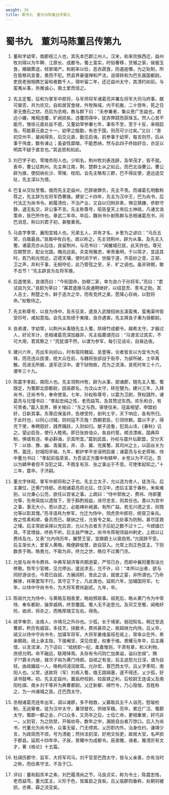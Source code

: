 ```yaml
---
weight: 39
title: 蜀书九　董刘马陈董吕传第九
---
```


# 蜀书九　董刘马陈董吕传第九

1. <span id="蜀书九　董刘马陈董吕传第九-1"></span>
董和字幼宰，南郡枝江人也，其先本巴郡江州人。汉末，和率宗族西迁，益州牧刘璋以为牛鞞、江原长、成都令。蜀土富实，时俗奢移，货殖之家，侯服玉食，婚姻葬送，倾家竭产。和躬率以俭，恶衣蔬食，防遏逾僭，为之轨制，所在皆移风变善，畏而不犯。然县界豪强惮和严法，说璋转和为巴东属国都尉。吏民老弱相携乞留和者数千人，璋听留二年，还迁益州太守，其清约如前。与蛮夷从事，务推诚心，南土爱而信之。

2. <span id="蜀书九　董刘马陈董吕传第九-2"></span>
先主定蜀，征和为掌军中郎将，与军师将军诸葛亮并署左将军大司马府事，献可替否，共为欢交。自和居官食禄，外牧殊域，内干机衡，二十馀年，死之日家无儋石之财。亮后为丞相，教与群下曰：“夫参署者，集众思广忠益也。若远小嫌，难相违覆，旷阙损矣。违覆而得中，犹弃弊跷而获珠玉。然人心苦不能尽，惟徐元直处兹不惑，又董幼宰参署七年，事有不至，至于十反，来相启告。苟能慕元直之十一，幼宰之殷勤，有忠于国，则亮可少过矣。”又曰：“昔初交州平，屡闻得失，后交元直，勤见启诲，前参事于幼宰，每言则尽，后从事于伟度，数有谏止；虽姿性鄙暗，不能悉纳，然与此四子终始好合，亦足以明其不疑于直言也。”其追思和如此。

3. <span id="蜀书九　董刘马陈董吕传第九-3"></span>
刘巴字子初，零陵烝阳人也。少知名，荆州牧刘表连辟，及举茂才，皆不就。表卒，曹公征荆州。先主奔江南，荆、楚群士从之如云，而巴北诣曹公。曹公辟为掾，使招纳长沙、零陵、桂阳。会先主略有三郡，巴不得反使，遂远适交阯，先主深以为恨。

4. <span id="蜀书九　董刘马陈董吕传第九-4"></span>
巴复从交阯至蜀。俄而先主定益州，巴辞谢罪负，先主不责。而诸葛孔明数称荐之，先主辞为左将军西曹掾。建安二十四年，先主为汉中王，巴为尚书，后代法正为尚书令。躬履清俭，不治产业，又自以归附非素，惧见猜嫌，恭默守静，退无私交，非公事不言。先主称尊号，昭告皇天上帝后土神祗，凡诸文诰策命，皆巴所作也。章武二年卒。卒后，魏尚书仆射陈群与丞相诸葛亮书，问巴消息，称曰刘君子初，甚敬重焉。

5. <span id="蜀书九　董刘马陈董吕传第九-5"></span>
马良字季常，襄阳宜城人也。兄弟五人，并有才名，乡里为之谚曰：“马氏五常，白眉最良。”良眉中有白毛，故以称之。先主领荆州，辟为从事。及先主入蜀，诸葛亮亦从后往，良留荆州，与亮书曰：“闻雒城已拔，此天祚也。尊兄应期赞世，配业光国，魄兆远矣。夫变用雅虑，审贵垂明，于以简才，宜适其时。若乃和光悦远，迈德天壤，使时闭于听，世服于道，齐高妙之音，正郑、卫之声，并利于事，无相夺伦，此乃管弦之至，牙、旷之调也。虽非钟期，敢不击节！”先主辟良为左将军掾。

6. <span id="蜀书九　董刘马陈董吕传第九-6"></span>
后遣使吴，良谓亮曰：“今衔国命，协穆二家，幸为良介于孙将军。”亮曰：“君试自为文。”良即为草曰：“寡君遣掾马良通聘继好，以绍昆吾、豕韦之助。其人吉士，荆楚之令，鲜于造次之华，而有克终之美，愿降心存纳，以慰将命。”权敬待之。

7. <span id="蜀书九　董刘马陈董吕传第九-7"></span>
先主称尊号，以良为侍中。及东征吴，遣良入武陵招纳五溪蛮夷，蛮夷渠帅皆受印号，咸如意指。会先主败绩于夷陵，良亦遇害。先主拜良子秉为骑都尉。

8. <span id="蜀书九　董刘马陈董吕传第九-8"></span>
良弟谡，字幼常，以荆州从事随先主入蜀，除绵竹成都令，越希太守。才器过人，好论军计，丞相诸葛亮深加器异，先主临薨谓亮曰：“马谡言过其实，不可大用，君其察之！”亮犹谓不然，以谡为参军，每引见谈论，自昼达夜。

9. <span id="蜀书九　董刘马陈董吕传第九-9"></span>
建兴六年，亮出军向祁山，时有宿将魏延、吴壹等，论者皆言以为宜令为先锋，而亮违众拔谡，统大众在前，与魏将张邰战于街亭，为邰所破，士卒离散。亮进无所据，退军还汉中。谡下狱物故，亮为之流涕。良死时年三十六，谡年三十九。

10. <span id="蜀书九　董刘马陈董吕传第九-10"></span>
陈震字孝起，南阳人也。先主领荆州牧，辟为从事，部诸郡，随先主入蜀。蜀既定，为蜀郡北部都尉，因易郡名，为汶山太守，转在犍为。建兴三年，入拜尚书，迁尚书令，奉命使吴。七年，孙权称尊号，以震为卫尉，贺权践阼，诸葛亮与兄瑾书曰：“孝起忠纯之性，老而益笃，及其赞述东西。欢乐和合，有可贵者。”震入吴界，移关候曰：“东之与西，驿使往来，冠盖相望，申盟初好，日新其事。东尊应保圣祚，告燎受符，剖判土宇，天下响应，各有所归。于此时也，以同心讨贼，则何寇不灭哉！西朝君臣，引领欣赖。震以不才，得充下使，奉聘叙好，践界踊跃，入则如归。献子适鲁，犯其山讳，《春秋》讥之。望必启告，使行人睦焉。即日张旍诰众，各自约誓。顺流漂疾，国典异制，惧或有违，幸必斟诲，示其所宜。”震到武昌，孙权与震升坛歃盟，交分天下：以徐、豫、幽、青属吴，并、凉、冀、兖属蜀，其司州之土，以函谷关为界。震还，封城阳亭侯。九年，都护李平坐诬罔启废；诸葛亮与长史蒋琬、侍中董允书曰：“孝起前临至吴，为吾说正方腹中有鳞甲，乡党以为不可近。吾以为鳞甲者但不当犯之耳，不图复有苏、张之事出于不意。可使孝起知之。”十三年，震卒。子济嗣。

11. <span id="蜀书九　董刘马陈董吕传第九-11"></span>
董允字休昭，掌军中郎将和之子也。先主立太子，允以选为舍人，徒洗马。后主袭位，迁黄门侍郎。丞相诸葛亮将北征，住汉中，虑后主富于春秋，朱紫难别，以允秉心公亮，欲任以宫省之事。上疏曰：“侍中郭攸之、费祎、侍郎董允等，先帝简拔以遗陛下，至于斟酌规益，进尽忠言，则其任也。愚以为宫中之事，事无大小，悉以咨之，必能裨补阙漏，有所广益。若无兴德之言，则戮允等以彰其慢。”亮寻请祎为参军，允迁为侍中，领虎贲中郎将，统宿卫亲兵。攸之性素和顺，备员而已。献纳之任，允皆专之矣。允处事为防制，甚尽匡救之理。后主常欲采择以充后宫，允以为古者天子后妃之数不过十二，今嫔嫱已具，不宜增益，终执不听。后主益严惮之。尚书令蒋琬领益州剌史，上疏以让费祎及允，又表“允内侍历年，翼赞王室，宜赐爵土以褒勋劳。”允固辞不受。后主渐长大，爱宦人黄皓。皓便辟佞慧，欲自容入。允常上则正色匡主，下则数责于皓。皓畏允，不取为非。终允之世，皓位不过黄门丞。

12. <span id="蜀书九　董刘马陈董吕传第九-12"></span>
允尝与尚书令费祎、中典军胡济等共期游宴，严驾已办，而郎中襄阳董恢诣允修敬。恢年少官微，见允停出，逡巡求去，允不许，曰：“本所以出者，欲与同好游谈也，今君已自屈，方展阔积，舍此之谈，就彼之宴，非所谓也。”乃命解骖，祎等罢驾不行。其守正下士，凡此类也。延熙六年，加辅国将军。七年，以侍中守尚书令，为大将军费祎副贰。九年，卒。

13. <span id="蜀书九　董刘马陈董吕传第九-13"></span>
陈祗代允为侍中，与黄皓互相表里，皓始预政事。祗死后，皓从黄门令为中常侍、奉车都尉，操弄威柄，终至覆国。蜀人无不追思允。及邓艾至蜀，闻皓奸险，收闭，将杀之，而皓厚赂艾左右，得免。

14. <span id="蜀书九　董刘马陈董吕传第九-14"></span>
祗字奉宗，汝南人，许靖兄之外孙也。少孤，长于靖家。弱冠知名，稍迁至选曹郎，矜厉有威容。多技艺，挟数术，费祎甚异之，故超继允内侍。吕乂卒，祗又以侍中守尚书令，加镇军将军，大将军姜维虽班在祗上，常率众在外，希亲朝政。祗上承主指，下接阉坚，深见信爱，权重于维。景耀元年卒，后主痛惜，以言流涕，乃下诏曰：“祗统职一纪，柔嘉惟则，干肃有章，和义利物，庶绩允明。命不融远，联用悼焉。夫存有令问则亡加美谥，谥曰忠侯”。赐子??爵关内侯，拨次子裕为黄门侍郎。自祗之有宠，后主追怨允日深，谓为自轻，由祗媚兹一人，皓构间浸润故耳。允孙宏，晋巴西太守。吕乂字季阳，南阳人也。父常，送故将（军）刘焉入蜀，值王路隔塞，遂不得还。乂少孤，好读书鼓琴。初，先主定益州，置盐府校尉，较盐铁之利，后校尉王连请乂及南阳杜祺、南乡刘干等并为典曹都尉。乂迁新都、绵竹令，乃心隐恤，百姓称之，为一州诸城之首。迁巴西太守。

15. <span id="蜀书九　董刘马陈董吕传第九-15"></span>
丞相诸葛亮连年出军，调以诸郡，多不相救，乂募取兵五千人诣亮，慰喻检制，无逃窜者。徒为汉中太守，兼领督农，供继军粮。亮卒，累迁广汉、蜀郡太守。蜀郡一都之会，户口众多，又亮卒之后，士伍亡命，更相重冒，奸巧非一。乂到官，为之防禁，开喻劝导，数年之中，漏脱自出者万馀口。后入为尚书，代董允为尚书令，众事无留，门无停宾。乂历职内外，治身俭约，谦靖少言，为政简而不烦，号为清能；然持法刻深，好用文俗吏，故居大官，名声损于郡县。延熙十四年卒。子辰，景耀中为成都令。辰弟雅，谒者。雅清厉有文才，著《格论》十五篇。

16. <span id="蜀书九　董刘马陈董吕传第九-16"></span>
杜祺历郡守、监军、大将军司马，刘干官至巴西太守，皆与乂亲善，亦有当时之称，而俭素守法，不及于囗。

17. <span id="蜀书九　董刘马陈董吕传第九-17"></span>
评曰：董和蹈羔羊之素，刘巴履清尚之节，马良贞实，称为令士，陈震忠恪，老而益笃，董允匡主，义形于色，皆属臣之良矣。吕乂临郡则垂称，处朝则被损，亦黄、薛之流亚矣。
